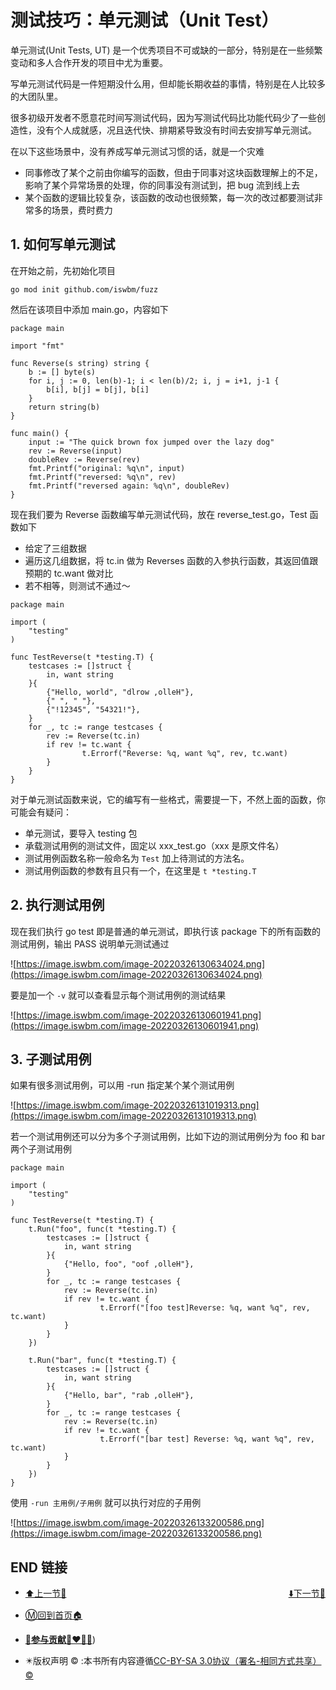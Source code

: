 # 测试技巧：单元测试（Unit Test）

单元测试(Unit Tests, UT) 是一个优秀项目不可或缺的一部分，特别是在一些频繁变动和多人合作开发的项目中尤为重要。

写单元测试代码是一件短期没什么用，但却能长期收益的事情，特别是在人比较多的大团队里。

很多初级开发者不愿意花时间写测试代码，因为写测试代码比功能代码少了一些创造性，没有个人成就感，况且迭代快、排期紧导致没有时间去安排写单元测试。

在以下这些场景中，没有养成写单元测试习惯的话，就是一个灾难

- 同事修改了某个之前由你编写的函数，但由于同事对这块函数理解上的不足，影响了某个异常场景的处理，你的同事没有测试到，把 bug 流到线上去
- 某个函数的逻辑比较复杂，该函数的改动也很频繁，每一次的改过都要测试非常多的场景，费时费力

## 1. 如何写单元测试

在开始之前，先初始化项目

```
go mod init github.com/iswbm/fuzz
```

然后在该项目中添加 main.go，内容如下

```
package main

import "fmt"

func Reverse(s string) string {
    b := [] byte(s)
    for i, j := 0, len(b)-1; i < len(b)/2; i, j = i+1, j-1 {
        b[i], b[j] = b[j], b[i]
    }
    return string(b)
}

func main() {
    input := "The quick brown fox jumped over the lazy dog"
    rev := Reverse(input)
    doubleRev := Reverse(rev)
    fmt.Printf("original: %q\n", input)
    fmt.Printf("reversed: %q\n", rev)
    fmt.Printf("reversed again: %q\n", doubleRev)
}
```

现在我们要为 Reverse 函数编写单元测试代码，放在 reverse_test.go，Test 函数如下

- 给定了三组数据
- 遍历这几组数据，将 tc.in 做为 Reverses 函数的入参执行函数，其返回值跟预期的 tc.want 做对比
- 若不相等，则测试不通过～

```
package main

import (
    "testing"
)

func TestReverse(t *testing.T) {
    testcases := []struct {
        in, want string
    }{
        {"Hello, world", "dlrow ,olleH"},
        {" ", " "},
        {"!12345", "54321!"},
    }
    for _, tc := range testcases {
        rev := Reverse(tc.in)
        if rev != tc.want {
                t.Errorf("Reverse: %q, want %q", rev, tc.want)
        }
    }
}
```

对于单元测试函数来说，它的编写有一些格式，需要提一下，不然上面的函数，你可能会有疑问：

- 单元测试，要导入 testing 包
- 承载测试用例的测试文件，固定以 xxx_test.go（xxx 是原文件名）
- 测试用例函数名称一般命名为 `Test` 加上待测试的方法名。
- 测试用例函数的参数有且只有一个，在这里是 `t *testing.T`

## 2. 执行测试用例

现在我们执行 go test 即是普通的单元测试，即执行该 package 下的所有函数的测试用例，输出 PASS 说明单元测试通过

![https://image.iswbm.com/image-20220326130634024.png](https://image.iswbm.com/image-20220326130634024.png)

要是加一个 `-v` 就可以查看显示每个测试用例的测试结果

![https://image.iswbm.com/image-20220326130601941.png](https://image.iswbm.com/image-20220326130601941.png)

## 3. 子测试用例

如果有很多测试用例，可以用 -run 指定某个某个测试用例

![https://image.iswbm.com/image-20220326131019313.png](https://image.iswbm.com/image-20220326131019313.png)

若一个测试用例还可以分为多个子测试用例，比如下边的测试用例分为 foo 和 bar 两个子测试用例

```
package main

import (
    "testing"
)

func TestReverse(t *testing.T) {
    t.Run("foo", func(t *testing.T) {
        testcases := []struct {
            in, want string
        }{
            {"Hello, foo", "oof ,olleH"},
        }
        for _, tc := range testcases {
            rev := Reverse(tc.in)
            if rev != tc.want {
                    t.Errorf("[foo test]Reverse: %q, want %q", rev, tc.want)
            }
        }
    })

    t.Run("bar", func(t *testing.T) {
        testcases := []struct {
            in, want string
        }{
            {"Hello, bar", "rab ,olleH"},
        }
        for _, tc := range testcases {
            rev := Reverse(tc.in)
            if rev != tc.want {
                    t.Errorf("[bar test] Reverse: %q, want %q", rev, tc.want)
            }
        }
    })
}
```

使用 `-run 主用例/子用例` 就可以执行对应的子用例

![https://image.iswbm.com/image-20220326133200586.png](https://image.iswbm.com/image-20220326133200586.png)

## END 链接
<ul><li><div><a href = '96.md' style='float:left'>⬆️上一节🔗</a><a href = '98.md' style='float: right'>⬇️下一节🔗</a></div></li></ul>

+ [Ⓜ️回到首页🏠](../README.md)

+ [**🫵参与贡献💞❤️‍🔥💖**](https://nsddd.top/archives/contributors))

+ ✴️版权声明 &copy; :本书所有内容遵循[CC-BY-SA 3.0协议（署名-相同方式共享）&copy;](http://zh.wikipedia.org/wiki/Wikipedia:CC-by-sa-3.0协议文本) 

